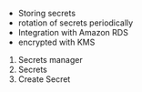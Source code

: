 - Storing secrets
- rotation of secrets periodically
- Integration with Amazon RDS
- encrypted with KMS


1. Secrets manager
2. Secrets
3. Create Secret
